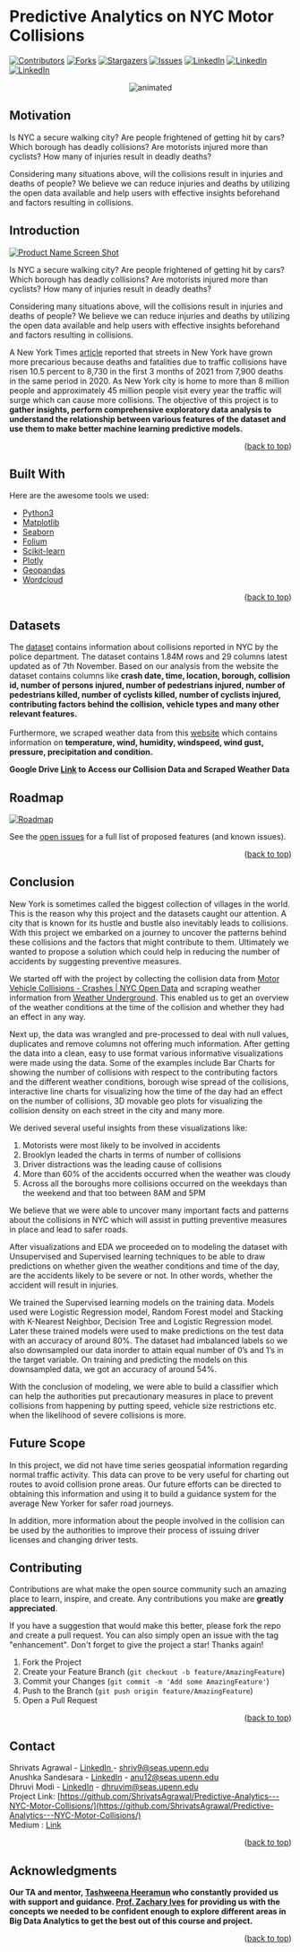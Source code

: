 # Predictive Analytics on NYC Motor Collisions

[![Contributors][contributors-shield]][contributors-url]
[![Forks][forks-shield]][forks-url]
[![Stargazers][stars-shield]][stars-url]
[![Issues][issues-shield]][issues-url]
[![LinkedIn][linkedin-shield]][linkedin-url]
[![LinkedIn][linkedin-shield]][linkedin-url2]
[![LinkedIn][linkedin-shield]][linkedin-url3]

<!--[![MIT License][license-shield]][license-url]-->

<p align="center">
  <img src="https://media.giphy.com/media/8uiZLn37DZIXu/giphy.gif" alt="animated" />
</p>

<!-- MOTIVATION -->
## Motivation



Is NYC a secure walking city? Are people frightened of getting hit by cars? Which borough has deadly collisions? Are motorists injured more than cyclists? How many of injuries result in deadly deaths?

Considering many situations above, will the collisions result in injuries and deaths of people? We believe we can reduce injuries and deaths by utilizing the open data available and help users with effective insights beforehand and factors resulting in collisions.


<!-- ABOUT THE PROJECT -->
## Introduction

[![Product Name Screen Shot][product-screenshot]](https://anushkasandesara.medium.com/predictive-analytics-on-nyc-collision-data-9f06c94140f2)

Is NYC a secure walking city? Are people frightened of getting hit by cars? Which borough has deadly collisions? Are motorists injured more than cyclists? How many of injuries result in deadly deaths?

Considering many situations above, will the collisions result in injuries and deaths of people? We believe we can reduce injuries and deaths by utilizing the open data available and help users with effective insights beforehand and factors resulting in collisions.

A New York Times [article](https://www.nytimes.com/2021/09/30/nyregion/traffic-deaths-nyc.html) reported that streets in New York have grown more precarious because deaths and fatalities due to traffic collisions have risen 10.5 percent to 8,730 in the first 3 months of 2021 from 7,900 deaths in the same period in 2020. As New York city is home to more than 8 million people and approximately 45 million people visit every year the traffic will surge which can cause more collisions. The objective of this project is to <b>gather insights, perform comprehensive exploratory data analysis to understand the relationship between various features of the dataset and use them to make better machine learning predictive models.</b>


<p align="right">(<a href="#top">back to top</a>)</p>

## Built With

Here are the awesome tools we used:

* [Python3](https://www.python.org/download/releases/3.0/)
* [Matplotlib](https://matplotlib.org/)
* [Seaborn](https://seaborn.pydata.org/)
* [Folium](https://python-visualization.github.io/folium/)
* [Scikit-learn](https://scikit-learn.org/stable/)
* [Plotly](https://plotly.com/)
* [Geopandas](https://geopandas.org/en/stable/)
* [Wordcloud](https://pypi.org/project/wordcloud/)

<p align="right">(<a href="#top">back to top</a>)</p>


## Datasets

The [dataset](https://data.cityofnewyork.us/Public-Safety/Motor-Vehicle-Collisions-Crashes/h9gi-nx95) contains information about collisions reported in NYC by the police department. The dataset contains 1.84M rows and 29 columns latest updated as of 7th November. Based on our analysis from the website the dataset contains columns like <b>crash date, time, location, borough, collision id, number of persons injured, number of pedestrians injured, number of pedestrians killed, number of cyclists killed, number of cyclists injured, contributing factors behind the collision, vehicle types and many other relevant features.</b> <br><br>
Furthermore, we scraped weather data from this [website](https://www.wunderground.com) which contains information on <b>temperature, wind, humidity, windspeed, wind gust, pressure, precipitation and condition.</b>

<b> Google Drive <a href = 'https://drive.google.com/drive/folders/1WNSEIY1K3WzlmpFx6l89S3em4XkTiKId?usp=sharing'>Link</a> to Access our Collision Data and Scraped Weather Data </b>


<!-- ROADMAP -->
## Roadmap

[![Roadmap][roadmap]](https://anushkasandesara.medium.com/predictive-analytics-on-nyc-collision-data-9f06c94140f2)

See the [open issues](https://github.com/ShrivatsAgrawal/Predictive-Analytics---NYC-Motor-Collisions/issues) for a full list of proposed features (and known issues).

<p align="right">(<a href="#top">back to top</a>)</p>


<!-- CONCLUSION -->
## Conclusion

New York is sometimes called the biggest collection of villages in the world. This is the reason why this project and the datasets caught our attention. 
A city that is known for its hustle and bustle also inevitably leads to collisions. 
With this project we embarked on a journey to uncover the patterns behind these collisions and the factors that might contribute to them. Ultimately we wanted to propose a solution which could help in reducing the number of accidents by suggesting preventive measures.

We started off with the project by collecting the collision data from [Motor Vehicle Collisions - Crashes | NYC Open Data](https://data.cityofnewyork.us/Public-Safety/Motor-Vehicle-Collisions-Crashes/h9gi-nx95) and scraping weather information from [Weather Underground](https://www.wunderground.com/). This enabled us to get an overview of the weather conditions at the time of the collision and whether they had an effect in any way.

Next up, the data was wrangled and pre-processed to deal with null values, duplicates and remove columns not offering much information.
After getting the data into a clean, easy to use format various informative visualizations were made using the data. Some of the examples include Bar Charts for showing the number of collisions with respect to the contributing factors and the different weather conditions, borough wise spread of the collisions, interactive line charts for visualizing how the time of the day had an effect on the number of collisions, 3D movable geo plots for visualizing the collision density on each street in the city and many more.

We derived several useful insights from these visualizations like:
1. Motorists were most likely to be involved in accidents
2.  Brooklyn leaded the charts in terms of number of collisions
3. Driver distractions was the leading cause of collisions
4.  More than 60% of the accidents occurred when the weather was cloudy
5. Across all the boroughs more collisions occurred on the weekdays than the weekend and that too  between 8AM and 5PM


We believe that we were able to uncover many important facts and patterns about the collisions in NYC which will assist in putting preventive measures in place and lead to safer roads.

After visualizations and EDA we proceeded on to modeling the dataset with Unsupervised and Supervised learning techniques to be able to draw predictions on whether given the weather conditions and time of the day, are the accidents likely to be severe or not. In other words, whether the accident will result in injuries. 

We trained the Supervised learning models on the training data. Models used were Logistic Regression model, Random Forest model and Stacking with K-Nearest Neighbor, Decision Tree and Logistic Regression model. Later these trained models were used to make predictions on the test data with an accuracy of around 80%. The dataset had imbalanced labels so we also downsampled our data inorder to attain equal number of 0’s and 1’s in the target variable. On training and predicting the models on this downsampled data, we got an accuracy of around 54%.

With the conclusion of modeling, we were able to build a classifier which can help the authorities put precautionary measures in place to prevent collisions from happening by putting speed, vehicle size restrictions etc. when the likelihood of severe collisions is more.


<!-- FUTURE SCOPE -->
## Future Scope

In this project, we did not have time series geospatial information regarding normal traffic activity. This data can prove to be very useful for charting out routes to avoid collision prone areas. Our future efforts can be directed to obtaining this information and using it to build a guidance system for the average New Yorker for safer road journeys. 

In addition, more information about the people involved in the collision can be used by the authorities to improve their process of issuing driver licenses and changing driver tests.


<!-- CONTRIBUTING -->
## Contributing

Contributions are what make the open source community such an amazing place to learn, inspire, and create. Any contributions you make are **greatly appreciated**.

If you have a suggestion that would make this better, please fork the repo and create a pull request. You can also simply open an issue with the tag "enhancement".
Don't forget to give the project a star! Thanks again!

1. Fork the Project
2. Create your Feature Branch (`git checkout -b feature/AmazingFeature`)
3. Commit your Changes (`git commit -m 'Add some AmazingFeature'`)
4. Push to the Branch (`git push origin feature/AmazingFeature`)
5. Open a Pull Request

<p align="right">(<a href="#top">back to top</a>)</p>


<!-- CONTACT -->
## Contact

Shrivats Agrawal - <a href='https://www.linkedin.com/in/shrivats-agrawal/'> LinkedIn </a> - shriv9@seas.upenn.edu <br>
Anushka Sandesara - <a href='https://www.linkedin.com/in/anushka-sandesara/'>LinkedIn</a> - anu12@seas.upenn.edu <br>
Dhruvi Modi - <a href='https://www.linkedin.com/in/dhruvi-modi-093a93155/'>LinkedIn</a> - dhruvim@seas.upenn.edu <br>
Project Link: [https://github.com/ShrivatsAgrawal/Predictive-Analytics---NYC-Motor-Collisions/](https://github.com/ShrivatsAgrawal/Predictive-Analytics---NYC-Motor-Collisions/)<br>
Medium : [Link](https://anushkasandesara.medium.com/predictive-analytics-on-nyc-collision-data-9f06c94140f2)
<p align="right">(<a href="#top">back to top</a>)</p>



<!-- ACKNOWLEDGMENTS -->
## Acknowledgments


<b>Our TA and mentor, [Tashweena Heeramun](https://www.linkedin.com/in/tashweena-heeramun-6a4237189/) who constantly provided us with support and guidance.
 [Prof. Zachary Ives](https://www.cis.upenn.edu/~zives/) for providing us with the concepts we needed to be confident enough to explore different areas in Big Data Analytics to get the best out of this course and project.</b>
<p align="right">(<a href="#top">back to top</a>)</p>


<!-- MARKDOWN LINKS & IMAGES -->
<!-- https://www.markdownguide.org/basic-syntax/#reference-style-links -->
[contributors-shield]: https://img.shields.io/github/contributors/ShrivatsAgrawal/Predictive-Analytics---NYC-Motor-Collisions.svg?style=for-the-badge
[contributors-url]: https://github.com/ShrivatsAgrawal/Predictive-Analytics---NYC-Motor-Collisions/graphs/contributors
[forks-shield]: https://img.shields.io/github/forks/ShrivatsAgrawal/Predictive-Analytics---NYC-Motor-Collisions.svg?style=for-the-badge
[forks-url]: https://github.com/ShrivatsAgrawal/Predictive-Analytics---NYC-Motor-Collisions/network/members
[stars-shield]: https://img.shields.io/github/stars/ShrivatsAgrawal/Predictive-Analytics---NYC-Motor-Collisions.svg?style=for-the-badge
[stars-url]: https://github.com/ShrivatsAgrawal/Predictive-Analytics---NYC-Motor-Collisions/stargazers
[issues-shield]: https://img.shields.io/github/issues/ShrivatsAgrawal/Predictive-Analytics---NYC-Motor-Collisions.svg?style=for-the-badge
[issues-url]: https://github.com/ShrivatsAgrawal/Predictive-Analytics---NYC-Motor-Collisions/issues
[license-shield]: https://img.shields.io/github/license/ShrivatsAgrawal/Predictive-Analytics---NYC-Motor-Collisions.svg?style=for-the-badge
[license-url]: https://github.com/ShrivatsAgrawal/Predictive-Analytics---NYC-Motor-Collisions/blob/master/LICENSE.txt
[linkedin-shield]: https://img.shields.io/badge/-LinkedIn-black.svg?style=for-the-badge&logo=linkedin&colorB=555
[linkedin-url]: https://www.linkedin.com/in/shrivats-agrawal/
[linkedin-url2]: https://www.linkedin.com/in/anushka-sandesara/
[linkedin-url3]: https://www.linkedin.com/in/dhruvi-modi-093a93155/
[product-screenshot]: images/nyc.png
[roadmap]: images/roadmap.png
